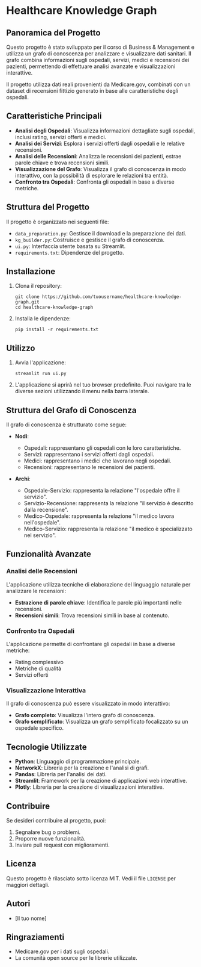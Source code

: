 # Healthcare Knowledge Graph

## Panoramica del Progetto

Questo progetto è stato sviluppato per il corso di Business & Management e utilizza un grafo di conoscenza per analizzare e visualizzare dati sanitari. Il grafo combina informazioni sugli ospedali, servizi, medici e recensioni dei pazienti, permettendo di effettuare analisi avanzate e visualizzazioni interattive.

Il progetto utilizza dati reali provenienti da Medicare.gov, combinati con un dataset di recensioni fittizio generato in base alle caratteristiche degli ospedali.

## Caratteristiche Principali

- **Analisi degli Ospedali**: Visualizza informazioni dettagliate sugli ospedali, inclusi rating, servizi offerti e medici.
- **Analisi dei Servizi**: Esplora i servizi offerti dagli ospedali e le relative recensioni.
- **Analisi delle Recensioni**: Analizza le recensioni dei pazienti, estrae parole chiave e trova recensioni simili.
- **Visualizzazione del Grafo**: Visualizza il grafo di conoscenza in modo interattivo, con la possibilità di esplorare le relazioni tra entità.
- **Confronto tra Ospedali**: Confronta gli ospedali in base a diverse metriche.

## Struttura del Progetto

Il progetto è organizzato nei seguenti file:

- `data_preparation.py`: Gestisce il download e la preparazione dei dati.
- `kg_builder.py`: Costruisce e gestisce il grafo di conoscenza.
- `ui.py`: Interfaccia utente basata su Streamlit.
- `requirements.txt`: Dipendenze del progetto.

## Installazione

1. Clona il repository:
   ```
   git clone https://github.com/tuousername/healthcare-knowledge-graph.git
   cd healthcare-knowledge-graph
   ```

2. Installa le dipendenze:
   ```
   pip install -r requirements.txt
   ```

## Utilizzo

1. Avvia l'applicazione:
   ```
   streamlit run ui.py
   ```

2. L'applicazione si aprirà nel tuo browser predefinito. Puoi navigare tra le diverse sezioni utilizzando il menu nella barra laterale.

## Struttura del Grafo di Conoscenza

Il grafo di conoscenza è strutturato come segue:

- **Nodi**:
  - Ospedali: rappresentano gli ospedali con le loro caratteristiche.
  - Servizi: rappresentano i servizi offerti dagli ospedali.
  - Medici: rappresentano i medici che lavorano negli ospedali.
  - Recensioni: rappresentano le recensioni dei pazienti.

- **Archi**:
  - Ospedale-Servizio: rappresenta la relazione "l'ospedale offre il servizio".
  - Servizio-Recensione: rappresenta la relazione "il servizio è descritto dalla recensione".
  - Medico-Ospedale: rappresenta la relazione "il medico lavora nell'ospedale".
  - Medico-Servizio: rappresenta la relazione "il medico è specializzato nel servizio".

## Funzionalità Avanzate

### Analisi delle Recensioni

L'applicazione utilizza tecniche di elaborazione del linguaggio naturale per analizzare le recensioni:

- **Estrazione di parole chiave**: Identifica le parole più importanti nelle recensioni.
- **Recensioni simili**: Trova recensioni simili in base al contenuto.

### Confronto tra Ospedali

L'applicazione permette di confrontare gli ospedali in base a diverse metriche:

- Rating complessivo
- Metriche di qualità
- Servizi offerti

### Visualizzazione Interattiva

Il grafo di conoscenza può essere visualizzato in modo interattivo:

- **Grafo completo**: Visualizza l'intero grafo di conoscenza.
- **Grafo semplificato**: Visualizza un grafo semplificato focalizzato su un ospedale specifico.

## Tecnologie Utilizzate

- **Python**: Linguaggio di programmazione principale.
- **NetworkX**: Libreria per la creazione e l'analisi di grafi.
- **Pandas**: Libreria per l'analisi dei dati.
- **Streamlit**: Framework per la creazione di applicazioni web interattive.
- **Plotly**: Libreria per la creazione di visualizzazioni interattive.

## Contribuire

Se desideri contribuire al progetto, puoi:

1. Segnalare bug o problemi.
2. Proporre nuove funzionalità.
3. Inviare pull request con miglioramenti.

## Licenza

Questo progetto è rilasciato sotto licenza MIT. Vedi il file `LICENSE` per maggiori dettagli.

## Autori

- [Il tuo nome]

## Ringraziamenti

- Medicare.gov per i dati sugli ospedali.
- La comunità open source per le librerie utilizzate. 